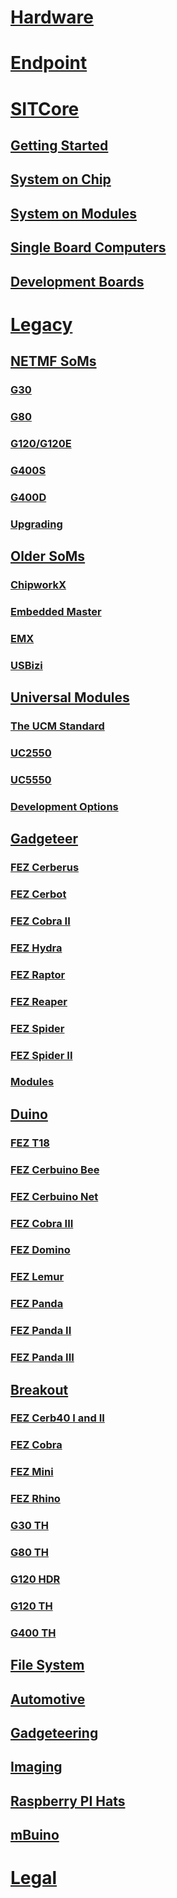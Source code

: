 # [Hardware](intro.md)

# [Endpoint](../endpoint/intro.md)


# [SITCore](sitcore/intro.md)
## [Getting Started](sitcore/getting-started.md)
## [System on Chip](sitcore/soc.md)
## [System on Modules](sitcore/som.md)
## [Single Board Computers](sitcore/sbc.md)
## [Development Boards](sitcore/dev.md)

# [Legacy](legacy/intro.md)

## [NETMF SoMs](netmf/intro.md)
### [G30](netmf/g30.md)
### [G80](netmf/g80.md)
### [G120/G120E](netmf/g120.md)
### [G400S](netmf/g400s.md)
### [G400D](netmf/g400d.md)
### [Upgrading](netmf/upgrade.md)

## [Older SoMs](legacy/som.md)
### [ChipworkX](netmf/chipworkx.md)
### [Embedded Master](netmf/embedded-master.md)
### [EMX](netmf/emx.md)
### [USBizi](netmf/usbizi.md)

## [Universal Modules](ucm/intro.md)
### [The UCM Standard](ucm/standard.md)
### [UC2550](ucm/uc2550.md)
### [UC5550](ucm/uc5550.md)
### [Development Options](ucm/development-options.md)

## [Gadgeteer](gadgeteer/intro.md)
### [FEZ Cerberus](gadgeteer/fez-cerberus.md)
### [FEZ Cerbot](gadgeteer/fez-cerbot.md)
### [FEZ Cobra II](gadgeteer/fez-cobra-ii.md)
### [FEZ Hydra](gadgeteer/fez-hydra.md)
### [FEZ Raptor](gadgeteer/fez-raptor.md)
### [FEZ Reaper](gadgeteer/fez-reaper.md)
### [FEZ Spider](gadgeteer/fez-spider.md)
### [FEZ Spider II](gadgeteer/fez-spider-ii.md)
### [Modules](gadgeteer/modules.md)

## [Duino](duino/intro.md)
### [FEZ T18](duino/fez-t18.md)
### [FEZ Cerbuino Bee](duino/fez-cerbuino-bee.md)
### [FEZ Cerbuino Net](duino/fez-cerbuino-net.md)
### [FEZ Cobra III](duino/fez-cobra-iii.md)
### [FEZ Domino](duino/fez-domino.md)
### [FEZ Lemur](duino/fez-lemur.md)
### [FEZ Panda](duino/fez-panda.md)
### [FEZ Panda II](duino/fez-panda-ii.md)
### [FEZ Panda III](duino/fez-panda-iii.md)

## [Breakout](breakout/intro.md)
### [FEZ Cerb40 I and II](breakout/fez-cerb40.md)
### [FEZ Cobra](breakout/fez-cobra.md)
### [FEZ Mini](breakout/fez-mini.md)
### [FEZ Rhino](breakout/fez-rhino.md)
### [G30 TH](breakout/g30-th.md)
### [G80 TH](breakout/g80-th.md)
### [G120 HDR](breakout/g120-hdr.md)
### [G120 TH](breakout/g120-th.md)
### [G400 TH](breakout/g400-th.md)

## [File System](filesystem/intro.md)
## [Automotive](automotive.md)
## [Gadgeteering](gadgeteering.md)
## [Imaging](imaging.md)
## [Raspberry PI Hats](raspberrypi-hats.md)
## [mBuino](mbuino.md)

# [Legal](../hardware/legal.md)

